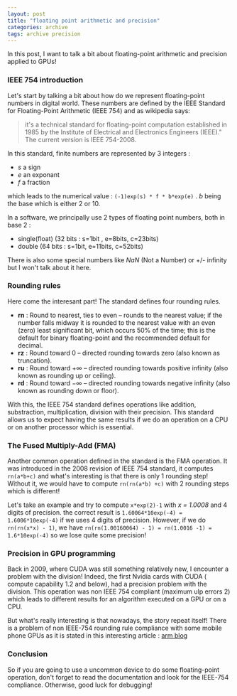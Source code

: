 ```yaml
---
layout: post
title: "floating point arithmetic and precision"
categories: archive
tags: archive precision
---
```


In this post, I want to talk a bit about floating-point arithmetic and precision applied to GPUs!

<!--more-->

### IEEE 754 introduction
Let's start by talking a bit about how do we represent floating-point numbers in digital world. These numbers are defined by the IEEE Standard for Floating-Point Arithmetic (IEEE 754) and as wikipedia says:

>it's a technical standard for floating-point computation established in 1985 by the Institute of Electrical and Electronics Engineers (IEEE)." The current version is IEEE 754-2008. 

In this standard, finite numbers are represented by 3 integers : 

  * *s* a sign
  * *e* an exponant
  * *f* a fraction 

which leads to the numerical value : `(-1)exp(s) * f * b*exp(e)` . *b* being the base which is either 2 or 10.

In a software, we principally use 2 types of floating point numbers, both in base 2 : 

  * single(float) (32 bits : s=1bit , e=8bits, c=23bits)
  * double        (64 bits : s=1bit, e=11bits, c=52bits) 

There is also some special numbers like *NaN* (Not a Number) or +/- infinity but I won't talk about it here.

### Rounding rules
Here come the interesant part! The standard defines four rounding rules. 

  * **rn** : Round to nearest, ties to even – rounds to the nearest value; if the number falls midway it is rounded to the nearest value with an even (zero) least significant bit, which occurs 50% of the time; this is the default for binary floating-point and the recommended default for decimal.
  * **rz** : Round toward 0 – directed rounding towards zero (also known as truncation).
  * **ru** : Round toward +∞ – directed rounding towards positive infinity (also known as rounding up or ceiling).
  * **rd** : Round toward −∞ – directed rounding towards negative infinity (also known as rounding down or floor).

With this, the IEEE 754 standard defines operations like addition, substraction, multiplication, division with their precision. This standard allows us to expect having the same results if we do an operation on a CPU or on another processor which is essential.

### The Fused Multiply-Add (FMA)
 Another common operation defined in the standard is the FMA operation. It was introduced in the 2008 revision of IEEE 754 standard, it computes `rn(a*b+c)` and what's interesting is that there is only 1 rounding step! Without it, we would have to compute `rn(rn(a*b) +c)` with 2 rounding steps which is different!

Let's take an example and try to compute `x*exp(2)-1` with *x = 1.0008* and 4 digits of precision. the correct result is `1.60064*10exp(-4) = 1.6006*10exp(-4)` if we uses 4 digits of precision.
However, if we do `rn(rn(x*x) - 1)`, we have `rn(rn(1.00160064) - 1) = rn(1.0016 -1) = 1.6*10exp(-4)` so we lose quite some precision!
 

### Precision in GPU programming
Back in 2009, where CUDA was still something relatively new, I encounter a problem with the division! Indeed, the first Nvidia cards with CUDA ( compute capability 1.2 and below), had a precision problem with the division. This operation was non IEEE 754 compliant (maximum ulp errors 2) which leads to different results for an algorithm executed on a GPU or on a CPU.

But what's really interesting is that nowadays, the story repeat itself! There is a problem of non IEEE-754 rounding rule compliance with some mobile phone GPUs as it is stated in this interesting article : [arm blog](http://community.arm.com/groups/arm-mali-graphics/blog/2013/06/11/benchmarking-floating-point-precision-in-mobile-gpus--part-ii)

### Conclusion
So if you are going to use a uncommon device to do some floating-point operation, don't forget to read the documentation and look for the IEEE-754 compliance. Otherwise, good luck for debugging!